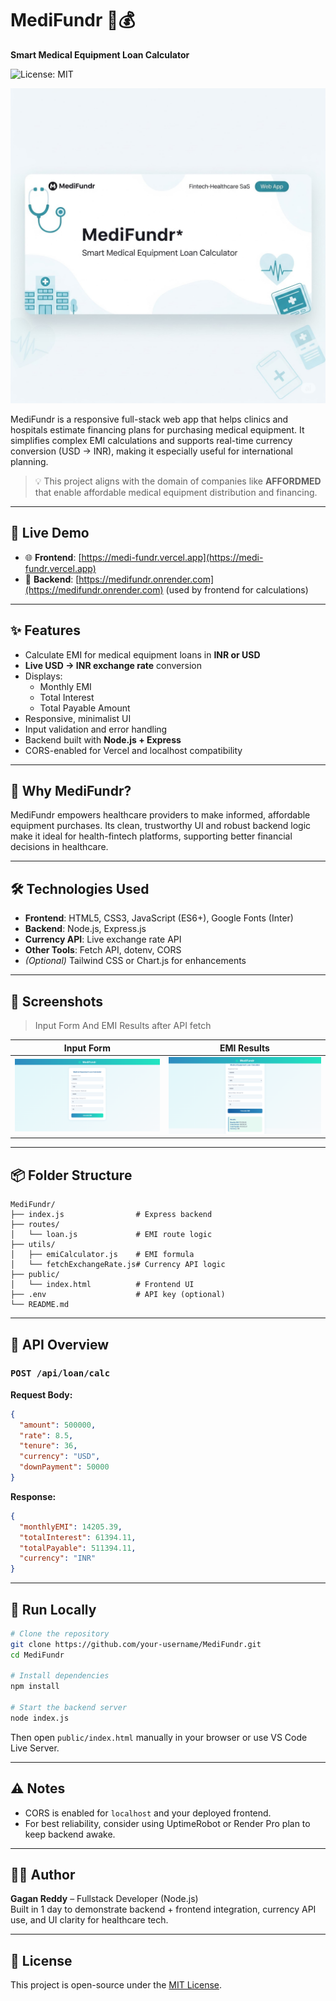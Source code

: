 # MediFundr 💊💰  
**Smart Medical Equipment Loan Calculator**

![License: MIT](https://img.shields.io/badge/License-MIT-yellow.svg)

![MediFundr Banner](assets/banner.jpg)

MediFundr is a responsive full-stack web app that helps clinics and hospitals estimate financing plans for purchasing medical equipment. It simplifies complex EMI calculations and supports real-time currency conversion (USD → INR), making it especially useful for international planning.

> 💡 This project aligns with the domain of companies like **AFFORDMED** that enable affordable medical equipment distribution and financing.

---

## 🚀 Live Demo

- 🌐 **Frontend**: [https://medi-fundr.vercel.app](https://medi-fundr.vercel.app)
- 🔧 **Backend**: [https://medifundr.onrender.com](https://medifundr.onrender.com) (used by frontend for calculations)

---

## ✨ Features

- Calculate EMI for medical equipment loans in **INR or USD**
- **Live USD → INR exchange rate** conversion
- Displays:
  - Monthly EMI
  - Total Interest
  - Total Payable Amount
- Responsive, minimalist UI
- Input validation and error handling
- Backend built with **Node.js + Express**
- CORS-enabled for Vercel and localhost compatibility

---

## 🏥 Why MediFundr?

MediFundr empowers healthcare providers to make informed, affordable equipment purchases. Its clean, trustworthy UI and robust backend logic make it ideal for health-fintech platforms, supporting better financial decisions in healthcare.

---

## 🛠️ Technologies Used

- **Frontend**: HTML5, CSS3, JavaScript (ES6+), Google Fonts (Inter)
- **Backend**: Node.js, Express.js
- **Currency API**: Live exchange rate API
- **Other Tools**: Fetch API, dotenv, CORS
- *(Optional)* Tailwind CSS or Chart.js for enhancements

---

## 📸 Screenshots

> Input Form And EMI Results after API fetch

| Input Form | EMI Results |
|------------|-------------|
| ![Input Form](./assets/input-form.png) | ![EMI Results](./assets/output-results.png) |

---

## 📦 Folder Structure

```
MediFundr/
├── index.js                # Express backend
├── routes/
│   └── loan.js             # EMI route logic
├── utils/
│   ├── emiCalculator.js    # EMI formula
│   └── fetchExchangeRate.js# Currency API logic
├── public/
│   └── index.html          # Frontend UI
├── .env                    # API key (optional)
└── README.md
```

---

## 📄 API Overview

### `POST /api/loan/calc`

**Request Body:**
```json
{
  "amount": 500000,
  "rate": 8.5,
  "tenure": 36,
  "currency": "USD",
  "downPayment": 50000
}
```

**Response:**
```json
{
  "monthlyEMI": 14205.39,
  "totalInterest": 61394.11,
  "totalPayable": 511394.11,
  "currency": "INR"
}
```

---

## 🧪 Run Locally

```bash
# Clone the repository
git clone https://github.com/your-username/MediFundr.git
cd MediFundr

# Install dependencies
npm install

# Start the backend server
node index.js
```

Then open `public/index.html` manually in your browser or use VS Code Live Server.

---

## ⚠️ Notes

- CORS is enabled for `localhost` and your deployed frontend.
- For best reliability, consider using UptimeRobot or Render Pro plan to keep backend awake.

---

## 🙋‍♂️ Author

**Gagan Reddy** – Fullstack Developer (Node.js)  
Built in 1 day to demonstrate backend + frontend integration, currency API use, and UI clarity for healthcare tech.

---

## 📃 License

This project is open-source under the [MIT License](LICENSE).
